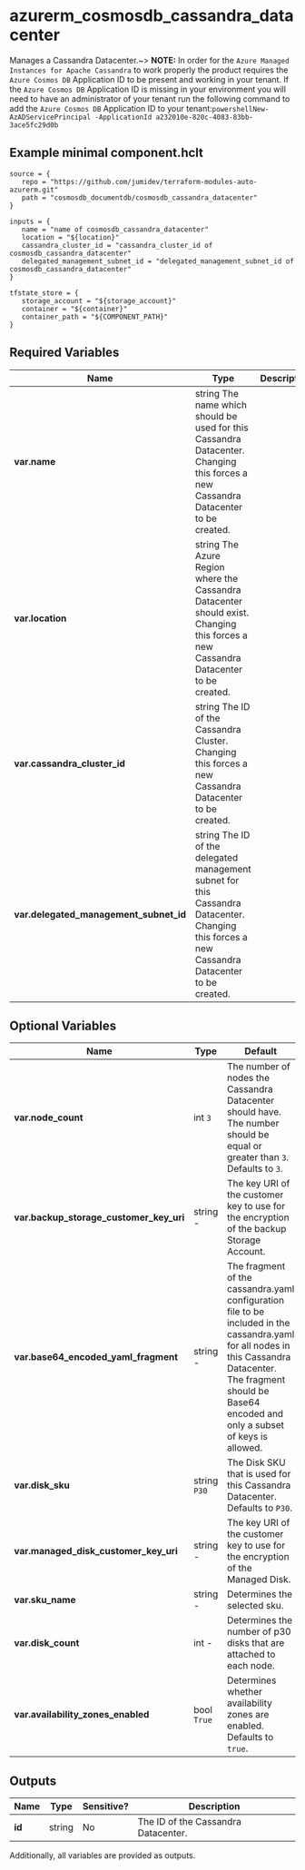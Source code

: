 # azurerm_cosmosdb_cassandra_datacenter

Manages a Cassandra Datacenter.~> **NOTE:** In order for the `Azure Managed Instances for Apache Cassandra` to work properly the product requires the `Azure Cosmos DB` Application ID to be present and working in your tenant. If the `Azure Cosmos DB` Application ID is missing in your environment you will need to have an administrator of your tenant run the following command to add the `Azure Cosmos DB` Application ID to your tenant:```powershellNew-AzADServicePrincipal -ApplicationId a232010e-820c-4083-83bb-3ace5fc29d0b```

## Example minimal component.hclt

```hcl
source = {
   repo = "https://github.com/jumidev/terraform-modules-auto-azurerm.git" 
   path = "cosmosdb_documentdb/cosmosdb_cassandra_datacenter" 
}

inputs = {
   name = "name of cosmosdb_cassandra_datacenter" 
   location = "${location}" 
   cassandra_cluster_id = "cassandra_cluster_id of cosmosdb_cassandra_datacenter" 
   delegated_management_subnet_id = "delegated_management_subnet_id of cosmosdb_cassandra_datacenter" 
}

tfstate_store = {
   storage_account = "${storage_account}" 
   container = "${container}" 
   container_path = "${COMPONENT_PATH}" 
}

```

## Required Variables

| Name | Type |  Description |
| ---- | --------- |  ----------- |
| **var.name** | string  The name which should be used for this Cassandra Datacenter. Changing this forces a new Cassandra Datacenter to be created. | 
| **var.location** | string  The Azure Region where the Cassandra Datacenter should exist. Changing this forces a new Cassandra Datacenter to be created. | 
| **var.cassandra_cluster_id** | string  The ID of the Cassandra Cluster. Changing this forces a new Cassandra Datacenter to be created. | 
| **var.delegated_management_subnet_id** | string  The ID of the delegated management subnet for this Cassandra Datacenter. Changing this forces a new Cassandra Datacenter to be created. | 

## Optional Variables

| Name | Type |  Default  |  Description |
| ---- | --------- |  ----------- | ----------- |
| **var.node_count** | int  `3`  |  The number of nodes the Cassandra Datacenter should have. The number should be equal or greater than `3`. Defaults to `3`. | 
| **var.backup_storage_customer_key_uri** | string  -  |  The key URI of the customer key to use for the encryption of the backup Storage Account. | 
| **var.base64_encoded_yaml_fragment** | string  -  |  The fragment of the cassandra.yaml configuration file to be included in the cassandra.yaml for all nodes in this Cassandra Datacenter. The fragment should be Base64 encoded and only a subset of keys is allowed. | 
| **var.disk_sku** | string  `P30`  |  The Disk SKU that is used for this Cassandra Datacenter. Defaults to `P30`. | 
| **var.managed_disk_customer_key_uri** | string  -  |  The key URI of the customer key to use for the encryption of the Managed Disk. | 
| **var.sku_name** | string  -  |  Determines the selected sku. | 
| **var.disk_count** | int  -  |  Determines the number of p30 disks that are attached to each node. | 
| **var.availability_zones_enabled** | bool  `True`  |  Determines whether availability zones are enabled. Defaults to `true`. | 



## Outputs

| Name | Type | Sensitive? | Description |
| ---- | ---- | --------- | --------- |
| **id** | string | No  | The ID of the Cassandra Datacenter. | 

Additionally, all variables are provided as outputs.
